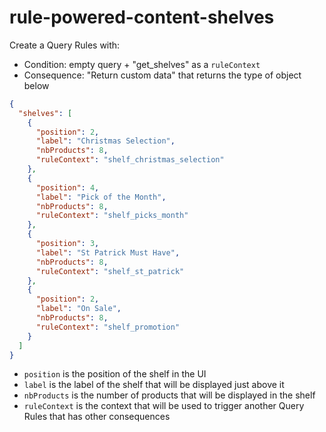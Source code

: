 # rule-powered-content-shelves

Create a Query Rules with:

- Condition: empty query + "get_shelves" as a `ruleContext`
- Consequence: "Return custom data" that returns the type of object below

```json
{
  "shelves": [
    {
      "position": 2,
      "label": "Christmas Selection",
      "nbProducts": 8,
      "ruleContext": "shelf_christmas_selection"
    },
    {
      "position": 4,
      "label": "Pick of the Month",
      "nbProducts": 8,
      "ruleContext": "shelf_picks_month"
    },
    {
      "position": 3,
      "label": "St Patrick Must Have",
      "nbProducts": 8,
      "ruleContext": "shelf_st_patrick"
    },
    {
      "position": 2,
      "label": "On Sale",
      "nbProducts": 8,
      "ruleContext": "shelf_promotion"
    }
  ]
}
```

- `position` is the position of the shelf in the UI
- `label` is the label of the shelf that will be displayed just above it
- `nbProducts` is the number of products that will be displayed in the shelf
- `ruleContext` is the context that will be used to trigger another Query Rules that has other consequences
